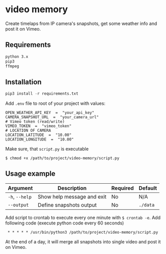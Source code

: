 # video memory

Create timelaps from IP camera's snapshots, get some weather info and post it on Vimeo.

## Requirements 

```bash
python 3.x
pip3
ffmpeg
```
## Installation

```py
pip3 install -r requirements.txt
```
Add `.env` file to root of your project with values:
```
OPEN_WEATHER_API_KEY  =  "your_api_key"
CAMERA_SNAPSHOT_URL  =  "your_camera_url"
# Vimeo token (read/write)
VIMEO_TOKEN  =  "vimeo_token"
# LOCATION OF CAMERA
LOCATION_LATITUDE  =  "10.00"
LOCATION_LONGITUDE  =  "10.00"
```
Make sure, that `script.py` is executable
```
$ chmod +x /path/to/project/video-memory/script.py
```

## Usage example
| Argument | Description | Required | Default |
|--|--|--|--|
| `-h`, `--help` | Show help message and exit  | No | N/A
| `--output` | Define snapshots output | No | `./data`

Add script to crontab to execute every one minute with ``$ crontab -e``.
Add following code (execute python code every 60 seconds)
```
 * * * * * /usr/bin/python3 /path/to/project/video-memory/script.py
```
At the end of a day, it will merge all snapshots into single video and post it on Vimeo.
